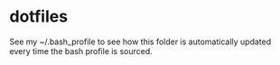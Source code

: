 # dotfiles
See my ~/.bash_profile to see how this folder is automatically updated every time the bash profile
is sourced.

